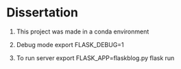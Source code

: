 # Dissertation

1. This project was made in a conda environment
1. Debug mode
   export FLASK_DEBUG=1

1. To run server
   export FLASK_APP=flaskblog.py
   flask run
